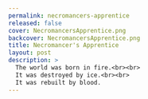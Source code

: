 ```yaml
---
permalink: necromancers-apprentice
released: false
cover: NecromancersApprentice.png
backcover: NecromancersApprentice.png
title: Necromancer's Apprentice
layout: post
description: >
  The world was born in fire.<br><br>
  It was destroyed by ice.<br><br>
  It was rebuilt by blood.
---
```

